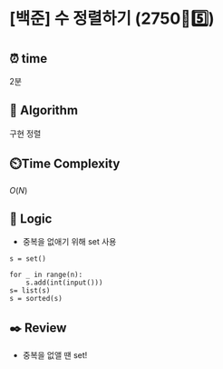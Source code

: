 # [백준] 수 정렬하기 (2750🩶5️⃣)

## ⏰  **time**

2분

## :pushpin: **Algorithm**

구현
정렬

## ⏲️**Time Complexity**

$O(N)$

## :round_pushpin: **Logic**

- 중복을 없애기 위해 set 사용
```
s = set()

for _ in range(n):
    s.add(int(input()))
s= list(s)
s = sorted(s)
```
  

## :black_nib: **Review**

- 중복을 없앨 땐 set!
